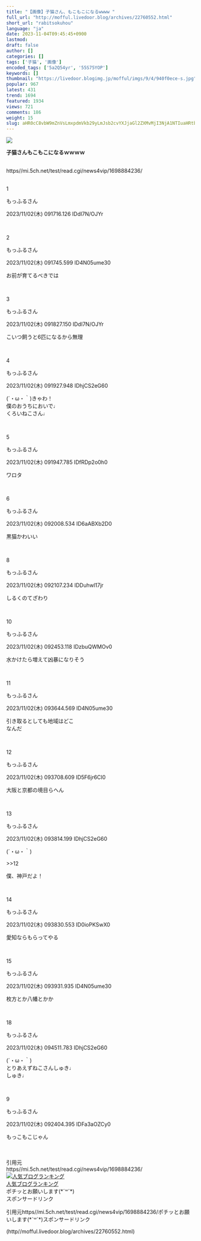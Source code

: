 ```yaml
---
title: "【画像】子猫さん、もこもこになるwwww "
full_url: "http://mofful.livedoor.blog/archives/22760552.html"
short_url: "rabitsokuhou"
language: "ja"
date: 2023-11-04T09:45:45+0900
lastmod: 
draft: false
author: []
categories: []
tags: ['子猫', '画像']
encoded_tags: ['5a2Q54yr', '55S75YOP']
keywords: []
thumbnail: "https://livedoor.blogimg.jp/mofful/imgs/9/4/940f0ece-s.jpg"
popular: 967
latest: 431
trend: 1694
featured: 1934
views: 721
comments: 186
weight: 15
slug: aHR0cC8vbW9mZnVsLmxpdmVkb29yLmJsb2cvYXJjaGl2ZXMvMjI3NjA1NTIuaHRtbA==
---
```


![](https://livedoor.blogimg.jp/mofful/imgs/9/4/940f0ece-s.jpg)

<div><p><b><p>子猫さんもこもこになるｗｗｗｗ </p></b><br>https//mi.5ch.net/test/read.cgi/news4vip/1698884236/</p><p class='t_h'><br>1 <p>もっふるさん</p> <p> 2023/11/02(木) 091716.126 IDdI7N/OJYr</p></p><br><p class='t_h'>2 <p>もっふるさん</p> <p> 2023/11/02(木) 091745.599 ID4N05ume30</p></p> <p class='t_b'> お前が育てるべきでは </p><br> <p class='t_h'>3 <p>もっふるさん</p> <p> 2023/11/02(木) 091827.150 IDdI7N/OJYr</p></p> <p class='t_b'> こいつ飼うと6匹になるから無理 </p><br> <p class='t_h'>4 <p>もっふるさん</p> <p> 2023/11/02(木) 091927.948 IDhjCS2eG60</p></p> <p class='t_b'> (´・ω・｀)きゃわ！<br>僕のおうちにおいで♩<br>くろいねこさん♩ </p><br> <p class='t_h'>5 <p>もっふるさん</p> <p> 2023/11/02(木) 091947.785 IDfRDp2o0h0</p></p> <p class='t_b'> ワロタ </p><br> <p class='t_h'>6 <p>もっふるさん</p> <p> 2023/11/02(木) 092008.534 ID6aABXb2D0</p></p> <p class='t_b'> 黒猫かわいい </p><br> <p class='t_h'>8 <p>もっふるさん</p> <p> 2023/11/02(木) 092107.234 IDDuhwl17jr</p></p> <p class='t_b'> しるくのてざわり </p><br> <p class='t_h'>10 <p>もっふるさん</p> <p> 2023/11/02(木) 092453.118 IDzbuQWMOv0</p></p> <p class='t_b'> 水かけたら増えて凶暴になりそう </p><br> <p class='t_h'>11 <p>もっふるさん</p> <p> 2023/11/02(木) 093644.569 ID4N05ume30</p></p> <p class='t_b'> 引き取るとしても地域はどこ<br>なんだ </p><br> <p class='t_h'>12 <p>もっふるさん</p> <p> 2023/11/02(木) 093708.609 ID5F6jr6CI0</p></p> <p class='t_b'> 大阪と京都の境目らへん </p><br> <p class='t_h t_i'>13 <p>もっふるさん</p> <p> 2023/11/02(木) 093814.199 IDhjCS2eG60</p></p> <p class='t_b t_i'> (´・ω・｀)<br><p class='anchor'>>>12</p>僕、神戸だよ！ </p><br> <p class='t_h'>14 <p>もっふるさん</p> <p> 2023/11/02(木) 093830.553 ID0ioPKSwX0</p></p> <p class='t_b'> 愛知ならもらってやる </p><br> <p class='t_h'>15 <p>もっふるさん</p> <p> 2023/11/02(木) 093931.935 ID4N05ume30</p></p> <p class='t_b'> 枚方とか八幡とかか </p><br> <p class='t_h'>18 <p>もっふるさん</p> <p> 2023/11/02(木) 094511.783 IDhjCS2eG60</p></p> <p class='t_b'> (´・ω・｀)<br>とりあえずねこさんしゅき♩<br>しゅき♩ </p><br> <p class='t_h'>9 <p>もっふるさん</p> <p> 2023/11/02(木) 092404.395 IDFa3aOZCy0</p></p> <p class='t_b'> もっこもこじゃん </p><br> <br>引用元<br>https//mi.5ch.net/test/read.cgi/news4vip/1698884236/<br><a href='//blog.with2.net/link/?2036932'><img src='https//blog.with2.net/img/banner/banner_21.gif' title='人気ブログランキング'></a><br><a href='//blog.with2.net/link/?2036932'>人気ブログランキング</a><br>ポチッとお願いします(*´꒳`*)<br>スポンサードリンク<br><img border='0' width='1' height='1' src='https//www11.a8.net/0.gif?a8mat=3BDUGQ+4RHMA+2HOM+BS629' alt=''> <p>引用元https//mi.5ch.net/test/read.cgi/news4vip/1698884236/ポチッとお願いします(*´꒳`*)スポンサードリンク</p></div>

(http//mofful.livedoor.blog/archives/22760552.html)
